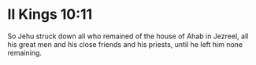 # II Kings 10:11

So Jehu struck down all who remained of the house of Ahab in Jezreel, all his great men and his close friends and his priests, until he left him none remaining.
